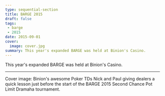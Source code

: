 ```yaml
---
type: sequential-section
title: BARGE 2015
draft: false
tags:
 - barge
 - 2015
date: 2015-09-01
cover:
  image: cover.jpg
summary: This year's expanded BARGE was held at Binion's Casino.
---
```


This year's expanded BARGE was held at Binion's Casino.

-----

Cover image: Binion's awesome Poker TDs Nick and Paul giving dealers a quick
lesson just before the start of the BARGE 2015 Second Chance Pot Limit Dramaha
tournament.
